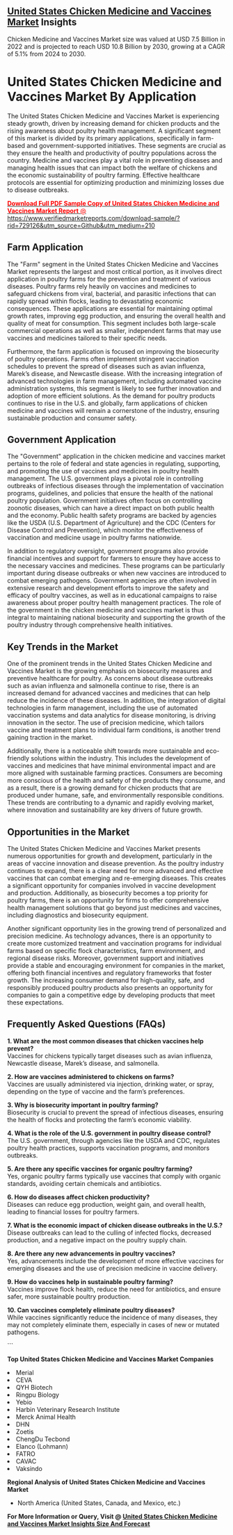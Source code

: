 <h2><a href="https://www.verifiedmarketreports.com/download-sample/?rid=729126&amp;utm_source=Github&amp;utm_medium=210" target="_blank">United States Chicken Medicine and Vaccines Market</a> Insights</h2><p>Chicken Medicine and Vaccines Market size was valued at USD 7.5 Billion in 2022 and is projected to reach USD 10.8 Billion by 2030, growing at a CAGR of 5.1% from 2024 to 2030.</p><p><h1>United States Chicken Medicine and Vaccines Market By Application</h1><p>The United States Chicken Medicine and Vaccines Market is experiencing steady growth, driven by increasing demand for chicken products and the rising awareness about poultry health management. A significant segment of this market is divided by its primary applications, specifically in farm-based and government-supported initiatives. These segments are crucial as they ensure the health and productivity of poultry populations across the country. Medicine and vaccines play a vital role in preventing diseases and managing health issues that can impact both the welfare of chickens and the economic sustainability of poultry farming. Effective healthcare protocols are essential for optimizing production and minimizing losses due to disease outbreaks. <a href="#"><p><span class=""><span style="color: #ff0000;"><strong>Download Full PDF Sample Copy of United States Chicken Medicine and Vaccines Market Report</strong> @ </span><a href="https://www.verifiedmarketreports.com/download-sample/?rid=729126&amp;utm_source=Github&amp;utm_medium=210" target="_blank">https://www.verifiedmarketreports.com/download-sample/?rid=729126&amp;utm_source=Github&amp;utm_medium=210</a></span></p></a></p><h2>Farm Application</h2><p>The "Farm" segment in the United States Chicken Medicine and Vaccines Market represents the largest and most critical portion, as it involves direct application in poultry farms for the prevention and treatment of various diseases. Poultry farms rely heavily on vaccines and medicines to safeguard chickens from viral, bacterial, and parasitic infections that can rapidly spread within flocks, leading to devastating economic consequences. These applications are essential for maintaining optimal growth rates, improving egg production, and ensuring the overall health and quality of meat for consumption. This segment includes both large-scale commercial operations as well as smaller, independent farms that may use vaccines and medicines tailored to their specific needs.</p><p>Furthermore, the farm application is focused on improving the biosecurity of poultry operations. Farms often implement stringent vaccination schedules to prevent the spread of diseases such as avian influenza, Marek’s disease, and Newcastle disease. With the increasing integration of advanced technologies in farm management, including automated vaccine administration systems, this segment is likely to see further innovation and adoption of more efficient solutions. As the demand for poultry products continues to rise in the U.S. and globally, farm applications of chicken medicine and vaccines will remain a cornerstone of the industry, ensuring sustainable production and consumer safety.</p><h2>Government Application</h2><p>The "Government" application in the chicken medicine and vaccines market pertains to the role of federal and state agencies in regulating, supporting, and promoting the use of vaccines and medicines in poultry health management. The U.S. government plays a pivotal role in controlling outbreaks of infectious diseases through the implementation of vaccination programs, guidelines, and policies that ensure the health of the national poultry population. Government initiatives often focus on controlling zoonotic diseases, which can have a direct impact on both public health and the economy. Public health safety programs are backed by agencies like the USDA (U.S. Department of Agriculture) and the CDC (Centers for Disease Control and Prevention), which monitor the effectiveness of vaccination and medicine usage in poultry farms nationwide.</p><p>In addition to regulatory oversight, government programs also provide financial incentives and support for farmers to ensure they have access to the necessary vaccines and medicines. These programs can be particularly important during disease outbreaks or when new vaccines are introduced to combat emerging pathogens. Government agencies are often involved in extensive research and development efforts to improve the safety and efficacy of poultry vaccines, as well as in educational campaigns to raise awareness about proper poultry health management practices. The role of the government in the chicken medicine and vaccines market is thus integral to maintaining national biosecurity and supporting the growth of the poultry industry through comprehensive health initiatives.</p><h2>Key Trends in the Market</h2><p>One of the prominent trends in the United States Chicken Medicine and Vaccines Market is the growing emphasis on biosecurity measures and preventive healthcare for poultry. As concerns about disease outbreaks such as avian influenza and salmonella continue to rise, there is an increased demand for advanced vaccines and medicines that can help reduce the incidence of these diseases. In addition, the integration of digital technologies in farm management, including the use of automated vaccination systems and data analytics for disease monitoring, is driving innovation in the sector. The use of precision medicine, which tailors vaccine and treatment plans to individual farm conditions, is another trend gaining traction in the market.</p><p>Additionally, there is a noticeable shift towards more sustainable and eco-friendly solutions within the industry. This includes the development of vaccines and medicines that have minimal environmental impact and are more aligned with sustainable farming practices. Consumers are becoming more conscious of the health and safety of the products they consume, and as a result, there is a growing demand for chicken products that are produced under humane, safe, and environmentally responsible conditions. These trends are contributing to a dynamic and rapidly evolving market, where innovation and sustainability are key drivers of future growth.</p><h2>Opportunities in the Market</h2><p>The United States Chicken Medicine and Vaccines Market presents numerous opportunities for growth and development, particularly in the areas of vaccine innovation and disease prevention. As the poultry industry continues to expand, there is a clear need for more advanced and effective vaccines that can combat emerging and re-emerging diseases. This creates a significant opportunity for companies involved in vaccine development and production. Additionally, as biosecurity becomes a top priority for poultry farms, there is an opportunity for firms to offer comprehensive health management solutions that go beyond just medicines and vaccines, including diagnostics and biosecurity equipment.</p><p>Another significant opportunity lies in the growing trend of personalized and precision medicine. As technology advances, there is an opportunity to create more customized treatment and vaccination programs for individual farms based on specific flock characteristics, farm environment, and regional disease risks. Moreover, government support and initiatives provide a stable and encouraging environment for companies in the market, offering both financial incentives and regulatory frameworks that foster growth. The increasing consumer demand for high-quality, safe, and responsibly produced poultry products also presents an opportunity for companies to gain a competitive edge by developing products that meet these expectations.</p><h2>Frequently Asked Questions (FAQs)</h2><p><strong>1. What are the most common diseases that chicken vaccines help prevent?</strong> <br> Vaccines for chickens typically target diseases such as avian influenza, Newcastle disease, Marek’s disease, and salmonella.</p><p><strong>2. How are vaccines administered to chickens on farms?</strong> <br> Vaccines are usually administered via injection, drinking water, or spray, depending on the type of vaccine and the farm’s preferences.</p><p><strong>3. Why is biosecurity important in poultry farming?</strong> <br> Biosecurity is crucial to prevent the spread of infectious diseases, ensuring the health of flocks and protecting the farm’s economic viability.</p><p><strong>4. What is the role of the U.S. government in poultry disease control?</strong> <br> The U.S. government, through agencies like the USDA and CDC, regulates poultry health practices, supports vaccination programs, and monitors outbreaks.</p><p><strong>5. Are there any specific vaccines for organic poultry farming?</strong> <br> Yes, organic poultry farms typically use vaccines that comply with organic standards, avoiding certain chemicals and antibiotics.</p><p><strong>6. How do diseases affect chicken productivity?</strong> <br> Diseases can reduce egg production, weight gain, and overall health, leading to financial losses for poultry farmers.</p><p><strong>7. What is the economic impact of chicken disease outbreaks in the U.S.?</strong> <br> Disease outbreaks can lead to the culling of infected flocks, decreased production, and a negative impact on the poultry supply chain.</p><p><strong>8. Are there any new advancements in poultry vaccines?</strong> <br> Yes, advancements include the development of more effective vaccines for emerging diseases and the use of precision medicine in vaccine delivery.</p><p><strong>9. How do vaccines help in sustainable poultry farming?</strong> <br> Vaccines improve flock health, reduce the need for antibiotics, and ensure safer, more sustainable poultry production.</p><p><strong>10. Can vaccines completely eliminate poultry diseases?</strong> <br> While vaccines significantly reduce the incidence of many diseases, they may not completely eliminate them, especially in cases of new or mutated pathogens.</p>```</p><p><strong>Top United States Chicken Medicine and Vaccines Market Companies</strong></p><div data-test-id=""><p><li>Merial</li><li> CEVA</li><li> QYH Biotech</li><li> Ringpu Biology</li><li> Yebio</li><li> Harbin Veterinary Research Institute</li><li> Merck Animal Health</li><li> DHN</li><li> Zoetis</li><li> ChengDu Tecbond</li><li> Elanco (Lohmann)</li><li> FATRO</li><li> CAVAC</li><li> Vaksindo</li></p><div><strong>Regional Analysis of&nbsp;United States Chicken Medicine and Vaccines Market</strong></div><ul><li dir="ltr"><p dir="ltr">North America&nbsp;(United States, Canada, and Mexico, etc.)</p></li></ul><p><strong>For More Information or Query, Visit @&nbsp;</strong><strong><a href="https://www.verifiedmarketreports.com/product/chicken-medicine-and-vaccines-market/?utm_source=Github&amp;utm_medium=210" target="_blank">United States Chicken Medicine and Vaccines Market Insights Size And Forecast</a></strong></p></div>
